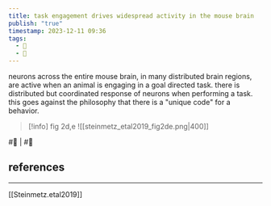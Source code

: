 ```yaml
---
title: task engagement drives widespread activity in the mouse brain
publish: "true"
timestamp: 2023-12-11 09:36
tags:
  - 🥚
  - 🌱
---
```

neurons across the entire mouse brain, in many distributed brain regions, are active when an animal is engaging in a goal directed task. there is distributed but coordinated response of neurons when performing a task. this goes against the philosophy that there is a "unique code" for a behavior.

> [!info] fig 2d,e
> ![[steinmetz_etal2019_fig2de.png|400]]


#🥚 | #🌱 
## references
---
[[Steinmetz.etal2019]]
